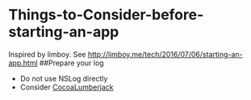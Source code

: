 # Things-to-Consider-before-starting-an-app
Inspired by limboy.  See http://limboy.me/tech/2016/07/06/starting-an-app.html
##Prepare your log
* Do not use NSLog directly
* Consider [CocoaLumberjack](https://github.com/CocoaLumberjack/CocoaLumberjack)
